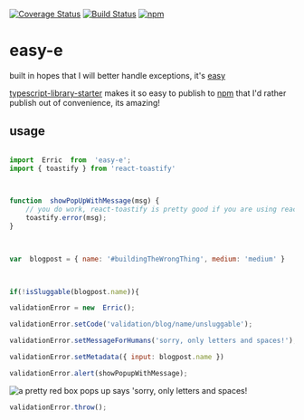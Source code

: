 [![Coverage Status](https://coveralls.io/repos/github/johnstonmatt/easy-e/badge.svg?branch=master)](https://coveralls.io/github/johnstonmatt/easy-e?branch=master)
[![Build Status](https://travis-ci.org/johnstonmatt/easy-e.svg?branch=master)](https://travis-ci.org/johnstonmatt/easy-e)
[![npm](https://img.shields.io/npm/v/easy-e.svg)](https://npmjs.com/package/easy-e)



# easy-e

built in hopes that I will better handle exceptions, it's [easy](https://johnstonmatt.github.io/easy-e)

  

[typescript-library-starter](https://) makes it so easy to publish to [npm](https://npmjs.com/easy-e) that I'd rather publish out of convenience, its amazing!

  

## usage

```javascript

import  Erric  from  'easy-e';
import { toastify } from 'react-toastify'

  

function  showPopUpWithMessage(msg) {
    // you do work, react-toastify is pretty good if you are using react, example:
    toastify.error(msg);
}

  

var  blogpost = { name: '#buildingTheWrongThing', medium: 'medium' }

  

if(!isSluggable(blogpost.name)){

validationError = new  Erric();

validationError.setCode('validation/blog/name/unsluggable');

validationError.setMessageForHumans('sorry, only letters and spaces!');

validationError.setMetadata({ input: blogpost.name })

validationError.alert(showPopupWithMessage);
```
![[a  pretty  red  box pops up says  'sorry, only letters and spaces!](http://serveon.site/ez.gif)](http://serveon.site/ez.gif)
```javascript
validationError.throw();
```